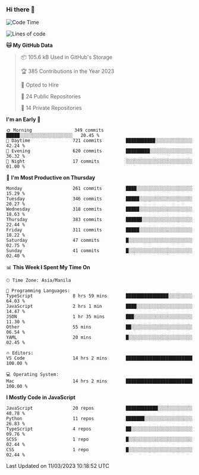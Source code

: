 ### Hi there 👋

<!--START_SECTION:waka-->
![Code Time](http://img.shields.io/badge/Code%20Time-144%20hrs%2033%20mins-blue)

![Lines of code](https://img.shields.io/badge/From%20Hello%20World%20I%27ve%20Written-8.2%20million%20lines%20of%20code-blue)

**🐱 My GitHub Data** 

> 📦 105.6 kB Used in GitHub's Storage 
 > 
> 🏆 385 Contributions in the Year 2023
 > 
> 💼 Opted to Hire
 > 
> 📜 24 Public Repositories 
 > 
> 🔑 14 Private Repositories 
 > 
**I'm an Early 🐤** 

```text
🌞 Morning                349 commits         █████░░░░░░░░░░░░░░░░░░░░   20.45 % 
🌆 Daytime                721 commits         ███████████░░░░░░░░░░░░░░   42.24 % 
🌃 Evening                620 commits         █████████░░░░░░░░░░░░░░░░   36.32 % 
🌙 Night                  17 commits          ░░░░░░░░░░░░░░░░░░░░░░░░░   01.00 % 
```
📅 **I'm Most Productive on Thursday** 

```text
Monday                   261 commits         ████░░░░░░░░░░░░░░░░░░░░░   15.29 % 
Tuesday                  346 commits         █████░░░░░░░░░░░░░░░░░░░░   20.27 % 
Wednesday                318 commits         █████░░░░░░░░░░░░░░░░░░░░   18.63 % 
Thursday                 383 commits         ██████░░░░░░░░░░░░░░░░░░░   22.44 % 
Friday                   311 commits         █████░░░░░░░░░░░░░░░░░░░░   18.22 % 
Saturday                 47 commits          █░░░░░░░░░░░░░░░░░░░░░░░░   02.75 % 
Sunday                   41 commits          █░░░░░░░░░░░░░░░░░░░░░░░░   02.40 % 
```


📊 **This Week I Spent My Time On** 

```text
🕑︎ Time Zone: Asia/Manila

💬 Programming Languages: 
TypeScript               8 hrs 59 mins       ████████████████░░░░░░░░░   64.03 % 
JavaScript               2 hrs 1 min         ████░░░░░░░░░░░░░░░░░░░░░   14.47 % 
JSON                     1 hr 35 mins        ███░░░░░░░░░░░░░░░░░░░░░░   11.30 % 
Other                    55 mins             ██░░░░░░░░░░░░░░░░░░░░░░░   06.54 % 
YAML                     20 mins             █░░░░░░░░░░░░░░░░░░░░░░░░   02.45 % 

🔥 Editors: 
VS Code                  14 hrs 2 mins       █████████████████████████   100.00 % 

💻 Operating System: 
Mac                      14 hrs 2 mins       █████████████████████████   100.00 % 
```

**I Mostly Code in JavaScript** 

```text
JavaScript               20 repos            ████████████░░░░░░░░░░░░░   48.78 % 
Python                   11 repos            ███████░░░░░░░░░░░░░░░░░░   26.83 % 
TypeScript               4 repos             ██░░░░░░░░░░░░░░░░░░░░░░░   09.76 % 
SCSS                     1 repo              █░░░░░░░░░░░░░░░░░░░░░░░░   02.44 % 
CSS                      1 repo              █░░░░░░░░░░░░░░░░░░░░░░░░   02.44 % 
```




 Last Updated on 11/03/2023 10:18:52 UTC
<!--END_SECTION:waka-->
